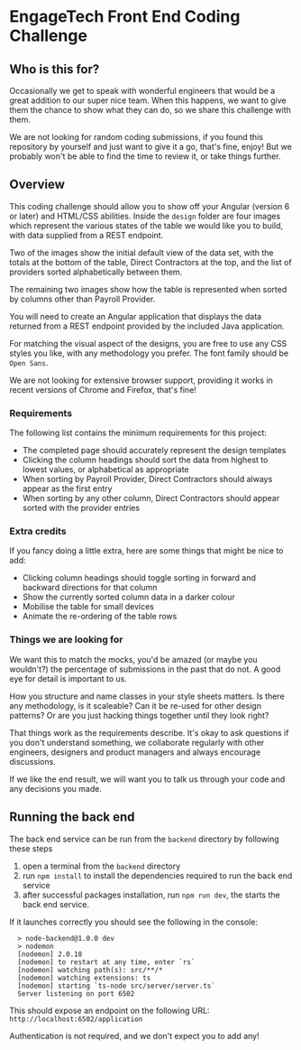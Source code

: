 # EngageTech Front End Coding Challenge

## Who is this for?

Occasionally we get to speak with wonderful engineers that would be a great addition to our super nice team. When this happens, we want to give them the chance to show what they can do, so we share this challenge with them.

We are not looking for random coding submissions, if you found this repository by yourself and just want to give it a go, that's fine, enjoy! But we probably won't be able to find the time to review it, or take things further.

## Overview

This coding challenge should allow you to show off your Angular (version 6 or later) and HTML/CSS abilities. Inside the `design` folder are four images which represent the various states of the table we would like you to build, with data supplied from a REST endpoint.

Two of the images show the initial default view of the data set, with the totals at the bottom of the table, Direct Contractors at the top, and the list of providers sorted alphabetically between them.

The remaining two images show how the table is represented when sorted by columns other than Payroll Provider.

You will need to create an Angular application that displays the data returned from a  REST endpoint provided by the included Java application.

For matching the visual aspect of the designs, you are free to use any CSS styles you like, with any methodology you prefer. The font family should be `Open Sans`.

We are not looking for extensive browser support, providing it works in recent versions of Chrome and Firefox, that's fine!

### Requirements

The following list contains the minimum requirements for this project:

* The completed page should accurately represent the design templates
* Clicking the column headings should sort the data from highest to lowest values, or alphabetical as appropriate
* When sorting by Payroll Provider, Direct Contractors should always appear as the first entry
* When sorting by any other column, Direct Contractors should appear sorted with the provider entries

### Extra credits

If you fancy doing a little extra, here are some things that might be nice to add:

* Clicking column headings should toggle sorting in forward and backward directions for that column
* Show the currently sorted column data in a darker colour
* Mobilise the table for small devices
* Animate the re-ordering of the table rows

### Things we are looking for

We want this to match the mocks, you'd be amazed (or maybe you wouldn't?) the percentage of submissions in the past that do not. A good eye for detail is important to us.

How you structure and name classes in your style sheets matters. Is there any methodology, is it scaleable? Can it be re-used for other design patterns? Or are you just hacking things together until they look right?

That things work as the requirements describe. It's okay to ask questions if you don't understand something, we collaborate regularly with other engineers, designers and product managers and always encourage discussions.

If we like the end result, we will want you to talk us through your code and any decisions you made.

## Running the back end

The back end service can be run from the `backend` directory by following these steps
1. open a terminal from the `backend` directory
2. run  `npm install` to install the dependencies required to run the back end service
3. after successful packages installation, run `npm run dev`, the starts the back end service.

If it launches correctly you should see the following in the console:

```
  > node-backend@1.0.0 dev
  > nodemon
  [nodemon] 2.0.18
  [nodemon] to restart at any time, enter `rs`
  [nodemon] watching path(s): src/**/*
  [nodemon] watching extensions: ts
  [nodemon] starting `ts-node src/server/server.ts`
  Server listening on port 6502
```

This should expose an endpoint on the following URL:
`http://localhost:6502/application`

Authentication is not required, and we don't expect you to add any!